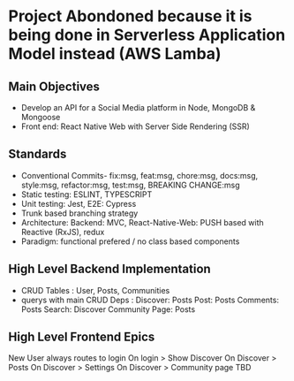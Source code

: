 # Project Abondoned because it is being done in Serverless Application Model instead (AWS Lamba)

## Main Objectives

* Develop an API for a Social Media platform in Node, MongoDB & Mongoose
* Front end: React Native Web with Server Side Rendering (SSR)

## Standards

* Conventional Commits- fix:msg, feat:msg, chore:msg, docs:msg, style:msg, refactor:msg, test:msg, BREAKING CHANGE:msg
* Static testing: ESLINT, TYPESCRIPT
* Unit testing: Jest, E2E: Cypress
* Trunk based branching strategy
* Architecture: Backend: MVC, React-Native-Web: PUSH based with Reactive (RxJS), redux
* Paradigm: functional prefered / no class based components 

## High Level Backend Implementation

* CRUD Tables : User, Posts, Communities
* querys with main CRUD Deps :
Discover: Posts
Post: Posts
Comments: Posts
Search: Discover
Community Page: Posts

## High Level Frontend Epics  

New User always routes to login
On login > Show Discover
On Discover > Posts
On Discover > Settings
On Discover > Community page
TBD
